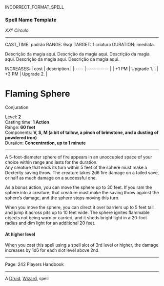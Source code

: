 INCORRECT_FORMAT_SPELL
### Spell Name Template

_XXº Círculo_

---

CAST_TIME: padrão
RANGE: 6sqr
TARGET: 1 criatura
DURATION: imediata.

Descrição da magia aqui. Descrição da magia aqui. Descrição da magia aqui. Descrição da magia aqui. Descrição da magia aqui.

INCREASES:
| cost | description |
| ---- | ----------- |
| +1 PM | Upgrade 1. |
| +3 PM | Upgrade 2. |

# Flaming Sphere

Conjuration

Level: **2**  
Casting time: **1 Action**  
Range: **60 feet**  
Components: **V, S, M (a bit of tallow, a pinch of brimstone, and a dusting of powdered iron)**  
Duration: **Concentration, up to 1 minute**

---

A 5-foot-diameter sphere of fire appears in an unoccupied space of your choice within range and lasts for the duration.  
Any creature that ends its turn within 5 feet of the sphere must make a Dexterity saving throw. The creature takes 2d6 fire damage on a failed save, or half as much damage on a successful one.

As a bonus action, you can move the sphere up to 30 feet. If you ram the sphere into a creature, that creature must make the saving throw against the sphere’s damage, and the sphere stops moving this turn.

When you move the sphere, you can direct it over barriers up to 5 feet tall and jump it across pits up to 10 feet wide. The sphere ignites flammable objects not being worn or carried, and it sheds bright light in a 20-foot radius and dim light for an additional 20 feet.

#### At higher level

When you cast this spell using a spell slot of 3rd level or higher, the damage increases by 1d6 for each slot level above 2nd.

---

Page: 242 Players Handbook

---

A [Druid](https://www.dnd-spells.com/spells/class/Druid), [Wizard](https://www.dnd-spells.com/spells/class/Wizard), spell
